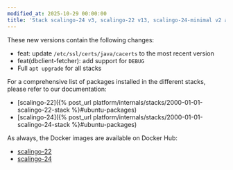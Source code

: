 ```yaml
---
modified_at: 2025-10-29 00:00:00
title: 'Stack scalingo-24 v3, scalingo-22 v13, scalingo-24-minimal v2 and scalingo-22-minimal:v12'
---
```


These new versions contain the following changes:

* feat: update `/etc/ssl/certs/java/cacerts` to the most recent version
* feat(dbclient-fetcher): add support for `DEBUG`
* Full `apt upgrade` for all stacks

For a comprehensive list of packages installed in the different stacks, please refer to our documentation:

* [scalingo-22]({% post_url platform/internals/stacks/2000-01-01-scalingo-22-stack %}#ubuntu-packages)
* [scalingo-24]({% post_url platform/internals/stacks/2000-01-01-scalingo-24-stack %}#ubuntu-packages)

As always, the Docker images are available on Docker Hub:

* [scalingo-22](https://hub.docker.com/r/scalingo/scalingo-22)
* [scalingo-24](https://hub.docker.com/r/scalingo/scalingo-24)
